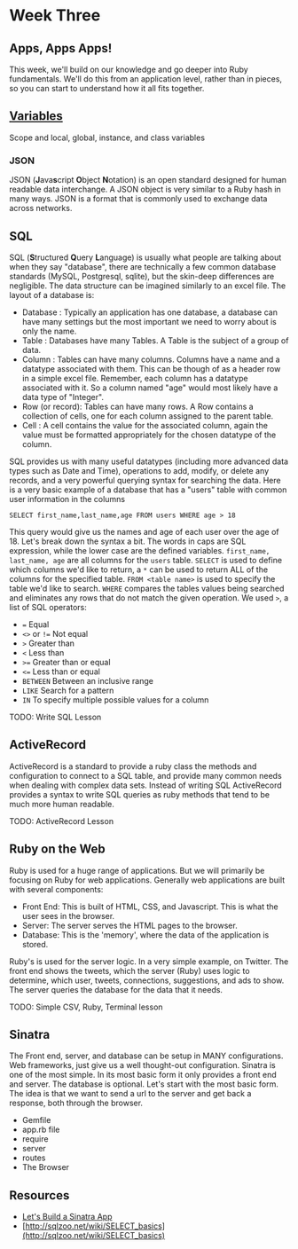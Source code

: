 # Week Three

## Apps, Apps Apps!

This week, we'll build on our knowledge and go deeper into Ruby fundamentals. We'll do this from an application level, rather than in pieces, so you can start to understand how it all fits together.

## [Variables](/lessons/03_variables.md)
Scope and local, global, instance, and class variables

### JSON
JSON (**J**ava**s**cript **O**bject **N**otation) is an open standard designed for human readable data interchange. A JSON object is very similar to a Ruby hash in many ways. JSON is a format that is commonly used to exchange data across networks.

## SQL
SQL (**S**tructured **Q**uery **L**anguage) is usually what people are talking about when they say "database", there are technically a few common database standards (MySQL, Postgresql, sqlite), but the skin-deep differences are negligible. The data structure can be imagined similarly to an excel file. The layout of a database is:

- Database : Typically an application has one database, a database can have many settings but the most important we need to worry about is only the name.
- Table : Databases have many Tables. A Table is the subject of a group of data.
- Column : Tables can have many columns. Columns have a name and a datatype associated with them. This can be though of as a header row in a simple excel file. Remember, each column has a datatype associated with it. So a column named "age" would most likely have a data type of "Integer".
- Row (or record): Tables can have many rows. A Row contains a collection of cells, one for each column assigned to the parent table.
- Cell : A cell contains the value for the associated column, again the value must be formatted appropriately for the chosen datatype of the column.

SQL provides us with many useful datatypes (including more advanced data types such as Date and Time), operations to add, modify, or delete any records, and a very powerful querying syntax for searching the data. Here is a very basic example of a database that has a "users" table with common user information in the columns

`SELECT first_name,last_name,age FROM users WHERE age > 18`

This query would give us the names and age of each user over the age of 18. Let's break down the syntax a bit. The words in caps are SQL expression, while the lower case are the defined variables. `first_name, last_name, age` are all columns for the `users` table. `SELECT` is used to define which columns we'd like to return, a `*` can be used to return ALL of the columns for the specified table. `FROM <table name>` is used to specify the table we'd like to search. `WHERE` compares the tables values being searched and eliminates any rows that do not match the given operation. We used `>`, a list of SQL operators:

-  `=`	Equal
-  `<>` or `!=`	Not equal
-  `>`	Greater than
-  `<`	Less than
-  `>=`	Greater than or equal
-  `<=`	Less than or equal
-  `BETWEEN`	Between an inclusive range
-  `LIKE`	Search for a pattern
-  `IN`	To specify multiple possible values for a column

TODO: Write SQL Lesson

## ActiveRecord
ActiveRecord is a standard to provide a ruby class the methods and configuration to connect to a SQL table, and provide many common needs when dealing with complex data sets. Instead of writing SQL ActiveRecord provides a syntax to write SQL queries as ruby methods that tend to be much more human readable.

TODO: ActiveRecord Lesson

## Ruby on the Web
Ruby is used for a huge range of applications. But we will primarily be focusing on Ruby for web applications. Generally web applications are built with several components:

- Front End: This is built of HTML, CSS, and Javascript. This is what the user sees in the browser.
- Server: The server serves the HTML pages to the browser.
- Database: This is the 'memory', where the data of the application is stored.

Ruby's is used for the server logic. In a very simple example, on Twitter. The front end shows the tweets, which the server (Ruby) uses logic to determine, which user, tweets, connections, suggestions, and ads to show. The server queries the database for the data that it needs.

TODO: Simple CSV, Ruby, Terminal lesson

## Sinatra
The Front end, server, and database can be setup in MANY configurations. Web frameworks, just give us a well thought-out configuration. Sinatra is one of the most simple. In its most basic form it only provides a front end and server. The database is optional. Let's start with the most basic form. The idea is that we want to send a url to the server and get back a response, both through the browser.

- Gemfile
- app.rb file
- require
- server
- routes
- The Browser


## Resources
- [Let's Build a Sinatra App](http://matt.weppler.me/2013/07/19/lets-build-a-sinatra-app.html?utm_source=rubyweekly&utm_medium=email)
- [http://sqlzoo.net/wiki/SELECT_basics](http://sqlzoo.net/wiki/SELECT_basics)